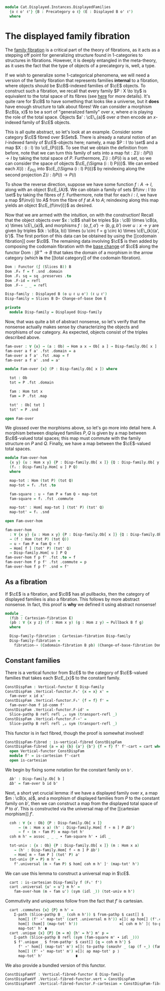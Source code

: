 <!--
```agda
open import Cat.Displayed.Instances.Pullback
open import Cat.Displayed.Instances.Slice
open import Cat.Displayed.Composition
open import Cat.Displayed.Cartesian
open import Cat.Displayed.Functor
open import Cat.Diagram.Pullback
open import Cat.Displayed.Total
open import Cat.Instances.Slice
open import Cat.Displayed.Base
open import Cat.Prelude

import Cat.Displayed.Reasoning
import Cat.Reasoning
```
-->

```agda
module Cat.Displayed.Instances.DisplayedFamilies
  {o ℓ o' ℓ'} {B : Precategory o ℓ} (E : Displayed B o' ℓ')
  where
```

<!--
```agda
open Cat.Reasoning B
open Displayed E
open Cat.Displayed.Reasoning E
open Functor

open Total-hom
open /-Obj
open Slice-hom
```
-->

# The displayed family fibration

The [family fibration] is a critical part of the theory of fibrations,
as it acts as a stepping off point for generalizing structure found
in 1-categories to structures in fibrations. However, it is deeply
entangled in the meta-theory, as it uses the fact that the type of
objects of a precategory is, well, a type.

[family fibration]: Cat.Displayed.Instances.Family.html

If we wish to generalize some 1-categorical phenomena, we will need
a version of the family fibration that represents families
**internal** to a fibration, where objects should be $\cB$-indexed
families of $\cE$ objects. To construct such a fibration, we recall
that every family $P : X \to \ty$ is equivalent to the total space
of its fibres (see [here] for more details). It's quite rare for
$\cB$ to have something that looks like a universe, but it **does**
have enough structure to talk about fibres! We can consider a morphism
$\cB(a, x)$ to be a sort of "generalized family" over $x$, where $a$ is
playing the role of the total space. Objects $a' : \cE\_{a}$ over $a$
then encode an $x$-indexed family of $\cE$ objects.

[here]: 1Lab.Univalence.html#object-classifiers

This is all quite abstract, so let's look at an example. Consider
some category $\cE$ fibred over $\Sets$. There is already a natural notion
of an $I$-indexed family of $\cE$-objects here; namely, a map
$P : I \to \set$ and a map $X : (i : I) \to \cE_{P(i)}$.
To see that we obtain the definition from before, note that we can turn
this family of sets into a map $\mathrm{fst} : \Sigma (i : I) P(i) \to I$ by
taking the total space of $P$. Furthermore, $\Sigma (i : I) P(i)$
is a set, so we can consider the space of objects $\cE_{\Sigma (i : I) P(i)}$.
We can embed each $X(i) : E_{P(i)}$ into $\cE_{\Sigma (i : I) P(i)}$
by reindexing along the second projection $\Sigma (i : I) P(i) \to P(i)$

To show the reverse direction, suppose we have some function $f : A \to I$,
along with an object $\cE_{A}$. We can obtain a family of sets $f\inv : I \to \set$
by taking the fibres of $f$. Furthermore, note that for each $i : I$, we
have a map $f\inv(i) \to A$ from the fibre of $f$ at $A$ to $A$; reindexing
along this map yields an object $\cE_{f\inv(i)}$ as desired.

Now that we are armed with the intuition, on with the construction!
Recall that the object objects over $x : \cB$ shall be triples
$(a : \cB) \times \cB(a, x) \times \cE\_{a}$, and morphisms
$f : (a, f, a') \to (b, g, b')$ over $u : x \to y$ are given by triples
$(k : \cB(a, b)) \times (u \circ f = g \circ k) \times \cE\_{k}(a', b')$.
The first portion of this data can be obtained by using the
\[\[codomain fibration]] over $\cB$. The remaining data involving $\cE$ is
then added by composing the codomain fibration with the [base change]
of $\cE$ along the functor $\mathrm{Dom} : \int B^{\to} \to B$ that
takes the domain of a morphism in the arrow category (which **is** the
\[\[total category]] of the codomain fibration).

[base change]: Cat.Displayed.Instances.Pullback.html

```agda
Dom : Functor (∫ (Slices B)) B
Dom .F₀ f = f .snd .domain
Dom .F₁ sq = sq .preserves .to
Dom .F-id = refl
Dom .F-∘ _ _ = refl

Disp-family : Displayed B (o ⊔ ℓ ⊔ o') (ℓ ⊔ ℓ')
Disp-family = Slices B D∘ Change-of-base Dom E

private
  module Disp-family = Displayed Disp-family
```

Now, that was quite a bit of abstract nonsense, so let's verify that
the nonsense actually makes sense by characterizing the objects and
morphisms of our category. As expected, objects consist of the triples
described above.

```agda
fam-over : ∀ {x} → (a : Ob) → Hom a x → Ob[ a ] → Disp-family.Ob[ x ]
fam-over a f a' .fst .domain = a
fam-over a f a' .fst .map = f
fam-over a f a' .snd = a'

module Fam-over {x} (P : Disp-family.Ob[ x ]) where

  tot : Ob
  tot = P .fst .domain

  fam : Hom tot x
  fam = P .fst .map

  tot' : Ob[ tot ]
  tot' = P .snd

open Fam-over
```

We glossed over the morphisms above, so let's go more into detail here.
A morphism between displayed families $P, Q$ is given by a map between
$\cB$-valued total spaces; this map must commute with the family structure
on $P$ and $Q$. Finally, we have a map between the $\cE$-valued total
spaces.

```agda
module Fam-over-hom
  {x y} {u : Hom x y} {P : Disp-family.Ob[ x ]} {Q : Disp-family.Ob[ y ]}
  (fᵢ : Disp-family.Hom[ u ] P Q)
  where

  map-tot : Hom (tot P) (tot Q)
  map-tot = fᵢ .fst .to

  fam-square : u ∘ fam P ≡ fam Q ∘ map-tot
  fam-square = fᵢ .fst .commute

  map-tot' : Hom[ map-tot ] (tot' P) (tot' Q)
  map-tot' = fᵢ .snd

open Fam-over-hom

fam-over-hom
  : ∀ {x y} {u : Hom x y} {P : Disp-family.Ob[ x ]} {Q : Disp-family.Ob[ y ]}
  → (f : Hom (tot P) (tot Q))
  → u ∘ fam P ≡ fam Q ∘ f
  → Hom[ f ] (tot' P) (tot' Q)
  → Disp-family.Hom[ u ] P Q
fam-over-hom f p f' .fst .to = f
fam-over-hom f p f' .fst .commute = p
fam-over-hom f p f' .snd = f'
```

## As a fibration

If $\cE$ is a fibration, and $\cB$ has all pullbacks, then the category of displayed
families is also a fibration. This follows by more abstract nonsense. In fact, this
proof is **why** we defined it using abstract nonsense!

```agda
module _
  (fib : Cartesian-fibration E)
  (pb : ∀ {x y z} (f : Hom x y) (g : Hom z y) → Pullback B f g)
  where

  Disp-family-fibration : Cartesian-fibration Disp-family
  Disp-family-fibration =
    fibration-∘ (Codomain-fibration B pb) (Change-of-base-fibration Dom E fib)
```

## Constant families

There is a vertical functor from $\cE$ to the category of $\cE$-valued
families that takes each $\cE_{x}$ to the constant family.

```agda
ConstDispFam : Vertical-functor E Disp-family
ConstDispFam .Vertical-functor.F₀' {x = x} x' =
  fam-over x id x'
ConstDispFam .Vertical-functor.F₁' {f = f} f' =
  fam-over-hom f id-comm f'
ConstDispFam .Vertical-functor.F-id' =
  Slice-pathp B refl refl ,ₚ sym (transport-refl _)
ConstDispFam .Vertical-functor.F-∘' =
  Slice-pathp B refl refl ,ₚ sym (transport-refl _)
```

This functor is in fact fibred, though the proof is somewhat involved!

```agda
ConstDispFam-fibred : is-vertical-fibred ConstDispFam
ConstDispFam-fibred {a = a} {b} {a'} {b'} {f = f} f' f'-cart = cart where
  open Vertical-functor ConstDispFam
  module f' = is-cartesian f'-cart
  open is-cartesian
```

We begin by fixing some notation for the constant family on `b'`.

```agda
  Δb' : Disp-family.Ob[ b ]
  Δb' = fam-over b id b'
```

Next, a short yet crucial lemma: if we have a displayed family
over $x$, a map $m : \cB(x, a)$, and a morphism of displayed families
from $P$ to the constant family on $b'$, then we can construct a map
from the displayed total space of $P$ to $a'$. This is constructed via
the universal map of the [[cartesian morphism]] $f'$.

```agda
  coh : ∀ {x : Ob} {P : Disp-family.Ob[ x ]}
      → (m : Hom x a) (h' : Disp-family.Hom[ f ∘ m ] P Δb')
      → f ∘ (m ∘ fam P) ≡ map-tot h'
  coh m h' = assoc _ _ _ ∙ fam-square h' ∙ idl _

  tot-univ : {x : Ob} {P : Disp-family.Ob[ x ]} (m : Hom x a)
    → (h' : Disp-family.Hom[ f ∘ m ] P Δb')
    → Hom[ m ∘ fam P ] (tot' P) a'
  tot-univ {P = P} m h' =
    f'.universal (m ∘ fam P) $ hom[ coh m h' ]⁻ (map-tot' h')
```

We can use this lemma to construct a universal map in $\cE$.

```agda
  cart : is-cartesian Disp-family f (F₁' f')
  cart .universal {u' = u'} m h' =
    fam-over-hom (m ∘ fam u') (sym (idl _)) (tot-univ m h')
```

Commutivity and uniqueness follow from the fact that $f'$ is cartesian.

```agda
  cart .commutes {x} {P} m h' =
    Σ-path (Slice-pathp B _ (coh m h')) $ from-pathp $ cast[] $
      hom[] (f' ∘' map-tot' (cart .universal m h')) ≡[]⟨ ap hom[] (f'.commutes _ _) ⟩
      hom[] (hom[] (map-tot' h'))                   ≡[ coh m h' ]⟨ to-pathp⁻ (hom[]-∙ _ _ ∙ reindex _ _) ⟩
      map-tot' h' ∎
  cart .unique {x} {P} {m = m} {h' = h'} m' p =
    Σ-path (Slice-pathp B refl (sym (fam-square m' ∙ idl _)))
    $ f'.unique _ $ from-pathp⁻ $ cast[] {q = coh m h'} $
      f' ∘' hom[] (map-tot' m') ≡[]⟨ to-pathp (smashr _ (ap (f ∘_) (fam-square m' ∙ idl _)) ∙ reindex _ _) ⟩
      hom[] (f' ∘' map-tot' m') ≡[]⟨ ap map-tot' p ⟩
      map-tot' h'               ∎
```

We also provide a bundled version of this functor.

```agda
ConstDispFamVf : Vertical-fibred-functor E Disp-family
ConstDispFamVf .Vertical-fibred-functor.vert = ConstDispFam
ConstDispFamVf .Vertical-fibred-functor.F-cartesian = ConstDispFam-fibred
```
